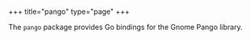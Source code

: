 
+++
title="pango"
type="page"
+++

The `pango` package provides Go bindings for the Gnome Pango library.

